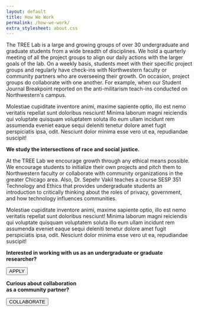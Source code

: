 ```yaml
---
layout: default
title: How We Work
permalink: /how-we-work/
extra_stylesheet: about.css
---
```

  <div class="method_details">
    <p>The TREE Lab is a large and growing groups of over 30 undergraduate and graduate students from a wide breadth of disciplines. We hold a quarterly meeting of all the project groups to align our daily actions with the larger goals of the lab. On a weekly basis, students meet with their specific project groups and regularly have check-ins with Northwestern faculty or community partners who are overseeing their growth. On occasion, project groups do collaborate with one another. For example, when our Student Journal Breakpoint reported on the anti-militarism teach-ins conducted on Northwestern's campus.</p>
    <p>Molestiae cupiditate inventore animi, maxime sapiente optio, illo est nemo veritatis repellat sunt doloribus nesciunt! Minima laborum magni reiciendis qui voluptate quisquam voluptatem soluta illo eum ullam incidunt rem assumenda eveniet eaque sequi deleniti tenetur dolore amet fugit perspiciatis ipsa, odit. Nesciunt dolor minima esse vero ut ea, repudiandae suscipit!</p>
    <p class="underline-border"><b>We study the intersections of race and social justice.</b></p>
    <p>At the TREE Lab we encourage growth through any ethical means possible. We encourage students to initialize their own projects and pitch them to Northwestern faculty or collaborate with community organizations in the greater Chicago area. Also, Dr. Sepehr Vakil teaches a course SESP 351 Technology and Ethics that provides undergraduate students an introduction to critically thinking about the roles of privacy, government, and how technology influences communities. </p>
    <p>Molestiae cupiditate inventore animi, maxime sapiente optio, illo est nemo veritatis repellat sunt doloribus nesciunt! Minima laborum magni reiciendis qui voluptate quisquam voluptatem soluta illo eum ullam incidunt rem assumenda eveniet eaque sequi deleniti tenetur dolore amet fugit perspiciatis ipsa, odit. Nesciunt dolor minima esse vero ut ea, repudiandae suscipit!</p>
  </div>
  <div class="bottom-buttons">
    <div class="card">
      <p><b>Interested in working with us as an undergraduate or graduate researcher?</b></p>
      <div>
        <button onclick="window.location.href='https://forms.gle/dLXYiLxsNJhKCJZX9'">APPLY</button>
      </div>
    </div>
    <div class="card">
      <p><b>Curious about collaboration<br>as a community partner?</b></p>
      <div>
        <button onclick="window.location.href='{{site.baseurl}}/collaborate/'">COLLABORATE</button>
      </div>
    </div>
  </div>
